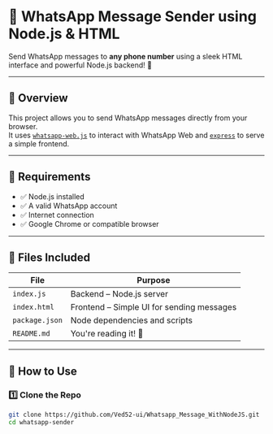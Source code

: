 # 💬 WhatsApp Message Sender using Node.js & HTML

Send WhatsApp messages to **any phone number** using a sleek HTML interface and powerful Node.js backend! 🚀

---

## 📌 Overview

This project allows you to send WhatsApp messages directly from your browser.  
It uses [`whatsapp-web.js`](https://github.com/pedroslopez/whatsapp-web.js) to interact with WhatsApp Web and [`express`](https://expressjs.com/) to serve a simple frontend.

---

## 🔧 Requirements

- ✅ Node.js installed
- ✅ A valid WhatsApp account
- ✅ Internet connection
- ✅ Google Chrome or compatible browser

---

## 📁 Files Included

| File        | Purpose                          |
|-------------|----------------------------------|
| `index.js`  | Backend – Node.js server         |
| `index.html`| Frontend – Simple UI for sending messages |
| `package.json` | Node dependencies and scripts |
| `README.md` | You're reading it! 📖            |

---

## 🚀 How to Use

### 1️⃣ Clone the Repo

```bash
git clone https://github.com/Ved52-ui/Whatsapp_Message_WithNodeJS.git
cd whatsapp-sender
